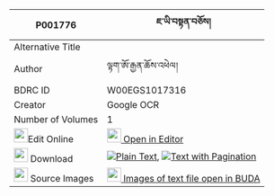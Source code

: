 |P001776|ཇ་ཡི་བསྟན་བཅོས། 
| --- | --- 
|Alternative Title |
|Author| ལྟག་ཨོ་རྒྱན་ཆོས་འཕེལ།
|BDRC ID | W00EGS1017316
|Creator | Google OCR
|Number of Volumes| 1
|<img width="25" src="https://img.icons8.com/color/25/000000/edit-property.png">Edit Online| [<img width="25" src="https://avatars.githubusercontent.com/u/45091458?s=200&v=4"> Open in Editor](http://editor.openpecha.org/P001776)
|<img width="25" src="https://img.icons8.com/fluent/48/000000/download-2.png"/>  Download | [![](https://img.icons8.com/color/20/000000/txt.png)Plain Text](https://github.com/Openpecha/P001776/releases/download/v2/ja_yi_tencho_plain_P001776.zip), [![](https://img.icons8.com/color/20/000000/txt.png)Text with Pagination](https://github.com/Openpecha/P001776/releases/download/v2/ja_yi_tencho_pages_P001776.zip)
|<img width="25" src="https://img.icons8.com/plasticine/100/000000/pictures-folder.png"/>  Source Images | [<img width="25" src="https://library.bdrc.io/icons/BUDA-small.svg"> Images of text file open in BUDA](https://library.bdrc.io/show/bdr:W00EGS1017316)